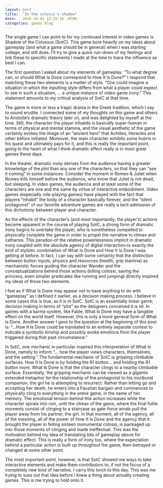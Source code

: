 ```yaml
---
layout: post
title:  "In the colossi's shadow"
date:   2016-10-01 12:29:16 -0700
categories: games blog
---
```


The single game I can point to for my continued interest in video games is Shadow of the Colossus (SotC). This game bore heavily on my ideas about gameplay (and what a game should be in general) when I was starting college, and still does. I’ll try to give a quick run-down of my feelings and link these to specific statements I made at the time to trace the influence as best I can.

The first question I asked about my elements of gameplay: “To what degree can, or should What Is Done correspond to How It Is Done?” I respond that matching these two elements is a matter of style. “One could imagine a situation in which the inputting style differs from what a player could expect to see in such a situation, … a unique instance of video game irony.” This statement amounts to my critical analysis of SotC at that time.

The game is more or less a tragic drama in the Greek tradition, which I say to sound erudite. I connected some of my thoughts on this game and others to Aristotle’s dramatic theory later on, and was delighted by myself at the time. Still, the character the player inhabits is basically super-human in terms of physical and mental stamina, and the visual aesthetic of the game certainly evokes the image of an “ancient hero” that Achilles,  Heracles and other before initiated. Moreover, the main character exhibits some hubris in his quest and ultimately pays for it, and this is really the important point, going to the heart of what I think dramatic effect really is in most great games these days.

In the theater, dramatic irony derives from the audience having a greater knowledge of the plot than any one of the characters, so that they can “see it coming” in some instances. Consider the moment in Romeo & Juliet when Romeo kills himself before the audience, who know that Juliet is not dead, but sleeping. In video games, the audience and at least some of the characters are one and the same by virtue of interactive embodiment. Video games (especially role-playing games) have played with the fact that players “inhabit” the body of a character basically forever, and the “silent protagonist” of our favorite adventure games are really a tacit admission of this dichotomy between player and character.

As the effects of the character’s (and most importantly, the player’s) actions become apparent in the course of playing SotC, a strong form of dramatic irony begins to overtake the player, who is nonetheless compelled to physically complete the game in order to propel the narrative to climax and catharsis. This paradox–of the relative powerlessness implicit in dramatic irony coupled with the absolute agency of digital interaction–is exactly the kind of stylistic combination of What Is Done and How It Is Done I was getting at before. In fact, I can say with some certainty that the distinction between button inputs, physics and resources (health, grip stamina) as mechanistic forces guiding the character Wander and the conceptualizations behind those actions (killing colossi, saving the princess, even simpler predicates like running and jumping) directly inspired my ideas of those two elements.

I feel as if What Is Done may appear not to have anything to do with “gameplay” as I defined it earlier, as a decision making process. I believe in some cases this is true, as it is in SotC. SotC is an essentially linear game; decision making in terms of “plot” as the designers conceived it is nil. In games with a karma system, like Fable, What Is Done may have a tangible effect on the world itself. However, this is only a more general form of What Is Done. Another answer I gave to the question at the beginning of this post is: “…How It Is Done could be translated to an entirely separate context to indicate a symbolic kinship and possibly evoke emotions from the player triggered during that past circumstance.”

In SotC, one mechanic in particular inspired this interpretation of What Is Done, namely to inform “… how the player views characters, themselves, and the setting.” The fundamental mechanic of SotC is gripping climbable surfaces. How It Is Done is by holding the R1 button… and holding the R1 button more. What Is Done is that the character clings to a nearby climbable surface. Essentially, the gripping mechanic can be viewed as a gigantic extended metaphor for the relationship of the protagonist to his moribund companion, the girl he is attempting to resurrect. Rather than letting go and accepting her death, he enters into a Faustian bargain and commences to physically cling to everything in the entire game, in the name of her memory. The emotional tension behind this action increases while the character spirals into ruin, until the climax of the game, where the final futile moments consist of clinging to a staircase as gale-force winds pull the player away from his partner, the girl. In that moment, all of the agency, all of the meaning, all of the power of How It Is Done and the agency that it brought the player in felling sixteen monumental colossi, is packaged up into those moments of clinging and made ineffectual. This was the motivation behind my idea of translating bits of gameplay above for dramatic effect. This is really a form of irony too, where the expectation behind a particular action is built up throughout the game, then betrayed or changed at some other point.

The most important point, however, is that SotC showed me ways to take interactive elements and make them contributors to, if not the focus of a completely new kind of narrative. I carry this torch to this day. This was me trying to suss out that idea before I knew a thing about actually creating games. This is me trying to hold onto it.
